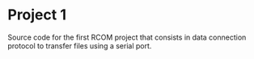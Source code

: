 # Project 1

Source code for the first RCOM project that consists in data connection protocol to transfer files using a serial port.

